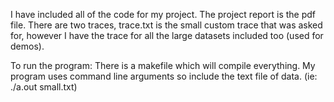 I have included all of the code for my project. The project report is the pdf file.
There are two traces, trace.txt is the small custom trace that was asked for,
however I have the trace for all the large datasets included too (used for demos).

To run the program:
	There is a makefile which will compile everything. My program uses command line
	arguments so include the text file of data. (ie: ./a.out small.txt)